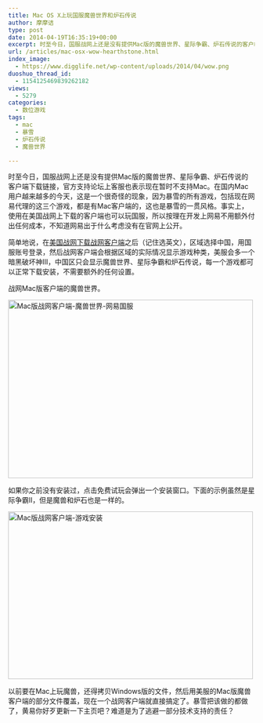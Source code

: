 ```yaml
---
title: Mac OS X上玩国服魔兽世界和炉石传说
author: 摩摩诘
type: post
date: 2014-04-19T16:35:19+00:00
excerpt: 时至今日，国服战网上还是没有提供Mac版的魔兽世界、星际争霸、炉石传说的客户端下载链接，官方支持论坛上客服也表示现在暂时不支持Mac。在国内Mac用户越来越多的今天，这是一个很奇怪的现象，因为暴雪的所有游戏，包括现在网易代理的这三个游戏，都是有Mac客户端的，这也是暴雪的一贯风格。事实上，使用在美国战网上下载的客户端也可以玩国服，所以按理在开发上网易不用额外付出任何成本，不知道网易出于什么考虑没有在官网上公开。
url: /articles/mac-osx-wow-hearthstone.html
index_image:
  - https://www.digglife.net/wp-content/uploads/2014/04/wow.png
duoshuo_thread_id:
  - 1154125469839262182
views:
  - 5279
categories:
  - 数位游戏
tags:
  - mac
  - 暴雪
  - 炉石传说
  - 魔兽世界

---
```

时至今日，国服战网上还是没有提供Mac版的魔兽世界、星际争霸、炉石传说的客户端下载链接，官方支持论坛上客服也表示现在暂时不支持Mac。在国内Mac用户越来越多的今天，这是一个很奇怪的现象，因为暴雪的所有游戏，包括现在网易代理的这三个游戏，都是有Mac客户端的，这也是暴雪的一贯风格。事实上，使用在美国战网上下载的客户端也可以玩国服，所以按理在开发上网易不用额外付出任何成本，不知道网易出于什么考虑没有在官网上公开。

<!--more-->

简单地说，在<a href="https://us.battle.net/account/download/index.xml?show=bnetapp" title="战网Mac客户端下载" target="_blank">美国战网下载战网客户端</a>之后（记住选英文），区域选择中国，用国服账号登录，然后战网客户端会根据区域的实际情况显示游戏种类，美服会多一个暗黑破坏神III，中国区只会显示魔兽世界、星际争霸和炉石传说，每一个游戏都可以正常下载安装，不需要额外的任何设置。

战网Mac版客户端的魔兽世界。
  
<img src="https://www.digglife.net/wp-content/uploads/2014/04/battle-world-of-warcraft.png" alt="Mac版战网客户端-魔兽世界-网易国服" width="500" height="364" class="alignnone size-full wp-image-3797" />

如果你之前没有安装过，点击免费试玩会弹出一个安装窗口。下面的示例虽然是星际争霸II，但是魔兽和炉石也是一样的。

<img src="https://www.digglife.net/wp-content/uploads/2014/04/battle-game-install.png" alt="Mac版战网客户端-游戏安装" width="500" height="342" class="alignnone size-full wp-image-3799" />

以前要在Mac上玩魔兽，还得拷贝Windows版的文件，然后用美服的Mac版魔兽客户端的部分文件覆盖，现在一个战网客户端就直接搞定了。暴雪把该做的都做了，黄易你好歹更新一下主页吧？难道是为了逃避一部分技术支持的责任？
